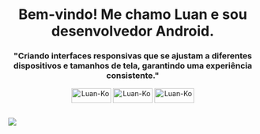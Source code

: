 <h1 align="center">Bem-vindo! Me chamo Luan e sou desenvolvedor Android.</h1>


<h3 align="center">"Criando interfaces responsivas que se ajustam a diferentes dispositivos e tamanhos de tela, garantindo uma experiência consistente."</h3>



  <div align="center" style="flex-basis: 48%;">
    <img align="center" alt="Luan-Ko" height="30" width="80" src="https://img.shields.io/badge/Android-3DDC84?style=for-the-badge&logo=android&logoColor=white">
    <img align="center" alt="Luan-Ko" height="30" width="80" src="https://img.shields.io/badge/GIT-E44C30?style=for-the-badge&logo=git&logoColor=white">
    <img align="center" alt="Luan-Ko" height="30" width="80" src="https://img.shields.io/badge/Kotlin-0095D5?&style=for-the-badge&logo=kotlin&logoColor=white">
  </div>
 
  

  ##
    
  <div> 
  <a href="https://www.linkedin.com/in/luancaetano/" target="_blank"><img src="https://img.shields.io/badge/-LinkedIn-%230077B5?style=for-the-badge&logo=linkedin&logoColor=white" target="_blank"> 
 </div>
    
  

  

